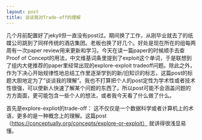```yaml
---
layout: post
title: 谈谈我对Trade-off的理解
---
```


几个月前配置好了jekyll但一直没有post过。期间换了工作，从刚毕业就去了的纸媒公司跳到了同样传统的酒店集团。老板也换了好几个。好处是现在所在的组每两周有一次paper review用来更新和学习。今天在读一篇paper的时候顺手去查Proof of Concept的用法，中文维基词条里提到了exploit这个单词，于是联想到了组内大佬推荐的paper里经常出现的explore-exploit tradeoff问题。除此之外，作为下决心开始规律性地总结工作里逐渐学到的新/旧知识的标志，这篇post的标题大胆地定为了“谈谈我的理解”。我也不打算把个人的post定性为学术性或者技术性很强，可以使新人快速了解某个问题的东西了。所以post可能不会涵盖问题的方方面面，更可能包含一些个人的想法，或者我今天看了什么做了什么。

首先是explore-expliot的trade-off：
这不仅仅是一个数据科学或者计算机上的术语，更多的是一种概念上的理解。这篇post（https://conceptually.org/concepts/explore-or-exploit） 就讲得很浅显易懂。
